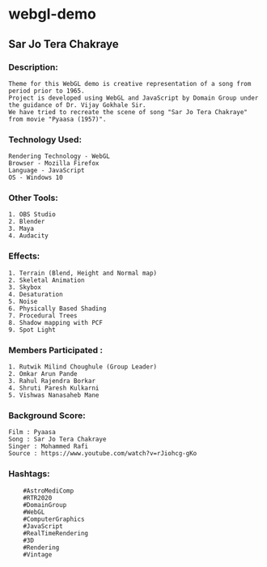 # webgl-demo

## Sar Jo Tera Chakraye

### Description:
	Theme for this WebGL demo is creative representation of a song from period prior to 1965.
	Project is developed using WebGL and JavaScript by Domain Group under the guidance of Dr. Vijay Gokhale Sir.
	We have tried to recreate the scene of song "Sar Jo Tera Chakraye" from movie "Pyaasa (1957)".


### Technology Used:
	Rendering Technology - WebGL
	Browser - Mozilla Firefox
	Language - JavaScript
	OS - Windows 10


### Other Tools:
	1. OBS Studio
	2. Blender
	3. Maya
	4. Audacity


### Effects:
	1. Terrain (Blend, Height and Normal map)
	2. Skeletal Animation
	3. Skybox
	4. Desaturation
	5. Noise
	6. Physically Based Shading
	7. Procedural Trees
	8. Shadow mapping with PCF
	9. Spot Light


### Members Participated :
	1. Rutwik Milind Choughule (Group Leader)
	2. Omkar Arun Pande
	3. Rahul Rajendra Borkar
	4. Shruti Paresh Kulkarni
	5. Vishwas Nanasaheb Mane


### Background Score:
	Film : Pyaasa
	Song : Sar Jo Tera Chakraye
	Singer : Mohammed Rafi
	Source : https://www.youtube.com/watch?v=rJiohcg-gKo


### Hashtags:
```
	#AstroMediComp
	#RTR2020
	#DomainGroup
	#WebGL
	#ComputerGraphics
	#JavaScript
	#RealTimeRendering
	#3D
	#Rendering
	#Vintage
 ```

